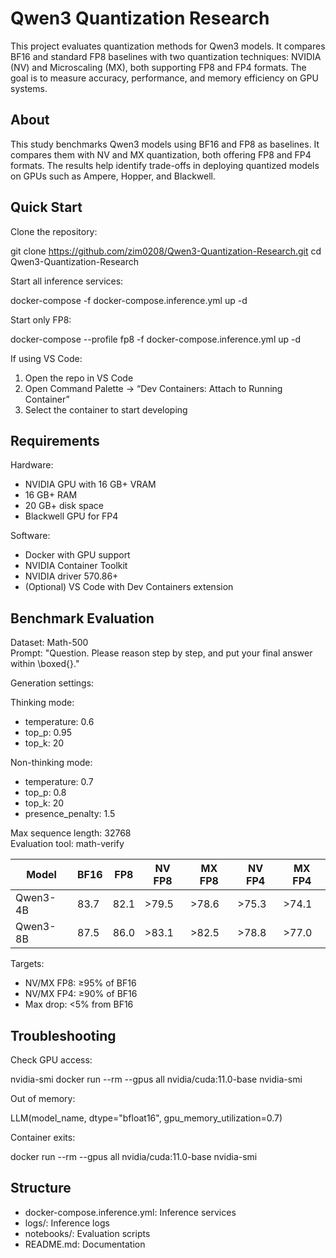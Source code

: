 # Qwen3 Quantization Research

This project evaluates quantization methods for Qwen3 models. It compares BF16 and standard FP8 baselines with two quantization techniques: NVIDIA (NV) and Microscaling (MX), both supporting FP8 and FP4 formats. The goal is to measure accuracy, performance, and memory efficiency on GPU systems.

## About

This study benchmarks Qwen3 models using BF16 and FP8 as baselines. It compares them with NV and MX quantization, both offering FP8 and FP4 formats. The results help identify trade-offs in deploying quantized models on GPUs such as Ampere, Hopper, and Blackwell.

## Quick Start

Clone the repository:

git clone https://github.com/zim0208/Qwen3-Quantization-Research.git
cd Qwen3-Quantization-Research

Start all inference services:

docker-compose -f docker-compose.inference.yml up -d

Start only FP8:

docker-compose --profile fp8 -f docker-compose.inference.yml up -d

If using VS Code:

1. Open the repo in VS Code
2. Open Command Palette → “Dev Containers: Attach to Running Container”
3. Select the container to start developing

## Requirements

Hardware:

- NVIDIA GPU with 16 GB+ VRAM
- 16 GB+ RAM
- 20 GB+ disk space
- Blackwell GPU for FP4

Software:

- Docker with GPU support
- NVIDIA Container Toolkit
- NVIDIA driver 570.86+
- (Optional) VS Code with Dev Containers extension

## Benchmark Evaluation

Dataset: Math-500  
Prompt: "Question. Please reason step by step, and put your final answer within \boxed{}."

Generation settings:

Thinking mode:
- temperature: 0.6
- top_p: 0.95
- top_k: 20

Non-thinking mode:
- temperature: 0.7
- top_p: 0.8
- top_k: 20
- presence_penalty: 1.5

Max sequence length: 32768  
Evaluation tool: math-verify

| Model     | BF16 | FP8 | NV FP8 | MX FP8 | NV FP4 | MX FP4 |
|-----------|------|-----|--------|--------|--------|--------|
| Qwen3-4B  | 83.7 | 82.1| >79.5  | >78.6  | >75.3  | >74.1  |
| Qwen3-8B  | 87.5 | 86.0| >83.1  | >82.5  | >78.8  | >77.0  |

Targets:

- NV/MX FP8: ≥95% of BF16
- NV/MX FP4: ≥90% of BF16
- Max drop: <5% from BF16

## Troubleshooting

Check GPU access:

nvidia-smi
docker run --rm --gpus all nvidia/cuda:11.0-base nvidia-smi

Out of memory:

LLM(model_name, dtype="bfloat16", gpu_memory_utilization=0.7)

Container exits:

docker run --rm --gpus all nvidia/cuda:11.0-base nvidia-smi

## Structure

- docker-compose.inference.yml: Inference services
- logs/: Inference logs
- notebooks/: Evaluation scripts
- README.md: Documentation
